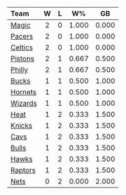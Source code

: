 | Team                            |  W  |  L  |  W%   |  GB   |
|:--------------------------------|:---:|:---:|:-----:|:-----:|
| [Magic](/r/OrlandoMagic)        |  2  |  0  | 1.000 | 0.000 |
| [Pacers](/r/pacers)             |  2  |  0  | 1.000 | 0.000 |
| [Celtics](/r/bostonceltics)     |  2  |  0  | 1.000 | 0.000 |
| [Pistons](/r/DetroitPistons)    |  2  |  1  | 0.667 | 0.500 |
| [Philly](/r/sixers)             |  2  |  1  | 0.667 | 0.500 |
| [Bucks](/r/MkeBucks)            |  1  |  1  | 0.500 | 1.000 |
| [Hornets](/r/CharlotteHornets)  |  1  |  1  | 0.500 | 1.000 |
| [Wizards](/r/washingtonwizards) |  1  |  1  | 0.500 | 1.000 |
| [Heat](/r/heat)                 |  1  |  2  | 0.333 | 1.500 |
| [Knicks](/r/NYKnicks)           |  1  |  2  | 0.333 | 1.500 |
| [Cavs](/r/clevelandcavs)        |  1  |  2  | 0.333 | 1.500 |
| [Bulls](/r/chicagobulls)        |  1  |  2  | 0.333 | 1.500 |
| [Hawks](/r/AtlantaHawks)        |  1  |  2  | 0.333 | 1.500 |
| [Raptors](/r/torontoraptors)    |  1  |  2  | 0.333 | 1.500 |
| [Nets](/r/GoNets)               |  0  |  2  | 0.000 | 2.000 |